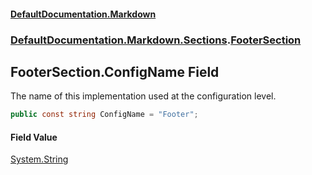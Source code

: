 #### [DefaultDocumentation\.Markdown](../../../../index.md 'index')
### [DefaultDocumentation\.Markdown\.Sections](../../../../index.md#DefaultDocumentation.Markdown.Sections 'DefaultDocumentation\.Markdown\.Sections').[FooterSection](index.md 'DefaultDocumentation\.Markdown\.Sections\.FooterSection')

## FooterSection\.ConfigName Field

The name of this implementation used at the configuration level\.

```csharp
public const string ConfigName = "Footer";
```

#### Field Value
[System\.String](https://docs.microsoft.com/en-us/dotnet/api/System.String 'System\.String')